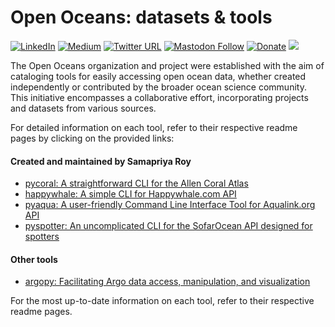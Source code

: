 # Open Oceans: datasets & tools

[![LinkedIn](https://img.shields.io/badge/LinkedIn-0077B5?style=plastic&logo=linkedin&logoColor=white)](https://www.linkedin.com/in/samapriya/)
[![Medium](https://img.shields.io/badge/Medium-12100E?style=flat&logo=medium&logoColor=white)](https://medium.com/@samapriyaroy)
[![Twitter URL](https://img.shields.io/twitter/follow/samapriyaroy?style=social)](https://twitter.com/intent/follow?screen_name=samapriyaroy)
[![Mastodon Follow](https://img.shields.io/mastodon/follow/109627075086849826?domain=https%3A%2F%2Fmapstodon.space%2F)](https://mapstodon.space/@samapriya)
[![Donate](https://img.shields.io/badge/Donate-Buy%20me%20a%20Coffee-teal)](https://www.buymeacoffee.com/samapriya)
[![](https://img.shields.io/static/v1?label=Sponsor&message=%E2%9D%A4&logo=GitHub&color=%23fe8e86)](https://github.com/sponsors/samapriya)

The Open Oceans organization and project were established with the aim of cataloging tools for easily accessing open ocean data, whether created independently or contributed by the broader ocean science community. This initiative encompasses a collaborative effort, incorporating projects and datasets from various sources.

For detailed information on each tool, refer to their respective readme pages by clicking on the provided links:

#### Created and maintained by Samapriya Roy

- [pycoral: A straightforward CLI for the Allen Coral Atlas](pycoral.openoceans.xyz)
- [happywhale: A simple CLI for Happywhale.com API](happywhale.openoceans.xyz)
- [pyaqua: A user-friendly Command Line Interface Tool for Aqualink.org API](pyaqua.openoceans.xyz)
- [pyspotter: An uncomplicated CLI for the SofarOcean API designed for spotters](pyspotter.openoceans.xyz)

#### Other tools

- [argopy: Facilitating Argo data access, manipulation, and visualization](https://github.com/euroargodev/argopy)

For the most up-to-date information on each tool, refer to their respective readme pages.
